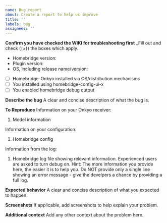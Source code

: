 ```yaml
---
name: Bug report
about: Create a report to help us improve
title: ''
labels: bug
assignees: ''
---
```


**Confirm you have checked the WIKI for troubleshooting first**
\_Fill out and check (`[x]`) the boxes which apply.

- Homebridge version:
- Plugin version:
- OS, including release name/version:
- [ ] Homebridge-Onkyo installed via OS/distribution mechanisms
- [ ] You installed using homebridge-config-ui-x
- [ ] You enabled homebridge debug output

**Describe the bug**
A clear and concise description of what the bug is.

**To Reproduce**
Information on your Onkyo receiver:

1. Model information

Information on your configuration:

1. Homebridge config

Information from the log:

1. Homebridge log file showing relevant information. Experienced users are asked to turn debug on.
   Hint: The more information you provide here, the easier it is to help you. Do NOT provide only a single line showing an error message - give the develpers a chance by providing a full log.

**Expected behavior**
A clear and concise description of what you expected to happen.

**Screenshots**
If applicable, add screenshots to help explain your problem.

**Additional context**
Add any other context about the problem here.
